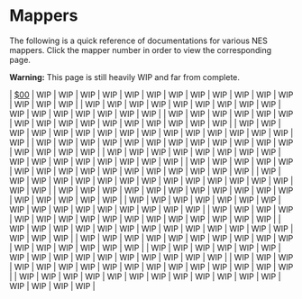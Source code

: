# Mappers

The following is a quick reference of documentations for various NES mappers. Click the mapper number in order to view the corresponding page.

**Warning:** This page is still heavily WIP and far from complete.

| [$00](./00) | WIP  | WIP  | WIP  | WIP  | WIP  | WIP  | WIP  | WIP  | WIP  | WIP  | WIP  | WIP  | WIP  | WIP  | WIP  |
| WIP         | WIP  | WIP  | WIP  | WIP  | WIP  | WIP  | WIP  | WIP  | WIP  | WIP  | WIP  | WIP  | WIP  | WIP  | WIP  |
| WIP         | WIP  | WIP  | WIP  | WIP  | WIP  | WIP  | WIP  | WIP  | WIP  | WIP  | WIP  | WIP  | WIP  | WIP  | WIP  |
| WIP         | WIP  | WIP  | WIP  | WIP  | WIP  | WIP  | WIP  | WIP  | WIP  | WIP  | WIP  | WIP  | WIP  | WIP  | WIP  |
| WIP         | WIP  | WIP  | WIP  | WIP  | WIP  | WIP  | WIP  | WIP  | WIP  | WIP  | WIP  | WIP  | WIP  | WIP  | WIP  |
| WIP         | WIP  | WIP  | WIP  | WIP  | WIP  | WIP  | WIP  | WIP  | WIP  | WIP  | WIP  | WIP  | WIP  | WIP  | WIP  |
| WIP         | WIP  | WIP  | WIP  | WIP  | WIP  | WIP  | WIP  | WIP  | WIP  | WIP  | WIP  | WIP  | WIP  | WIP  | WIP  |
| WIP         | WIP  | WIP  | WIP  | WIP  | WIP  | WIP  | WIP  | WIP  | WIP  | WIP  | WIP  | WIP  | WIP  | WIP  | WIP  |
| WIP         | WIP  | WIP  | WIP  | WIP  | WIP  | WIP  | WIP  | WIP  | WIP  | WIP  | WIP  | WIP  | WIP  | WIP  | WIP  |
| WIP         | WIP  | WIP  | WIP  | WIP  | WIP  | WIP  | WIP  | WIP  | WIP  | WIP  | WIP  | WIP  | WIP  | WIP  | WIP  |
| WIP         | WIP  | WIP  | WIP  | WIP  | WIP  | WIP  | WIP  | WIP  | WIP  | WIP  | WIP  | WIP  | WIP  | WIP  | WIP  |
| WIP         | WIP  | WIP  | WIP  | WIP  | WIP  | WIP  | WIP  | WIP  | WIP  | WIP  | WIP  | WIP  | WIP  | WIP  | WIP  |
| WIP         | WIP  | WIP  | WIP  | WIP  | WIP  | WIP  | WIP  | WIP  | WIP  | WIP  | WIP  | WIP  | WIP  | WIP  | WIP  |
| WIP         | WIP  | WIP  | WIP  | WIP  | WIP  | WIP  | WIP  | WIP  | WIP  | WIP  | WIP  | WIP  | WIP  | WIP  | WIP  |
| WIP         | WIP  | WIP  | WIP  | WIP  | WIP  | WIP  | WIP  | WIP  | WIP  | WIP  | WIP  | WIP  | WIP  | WIP  | WIP  |
| WIP         | WIP  | WIP  | WIP  | WIP  | WIP  | WIP  | WIP  | WIP  | WIP  | WIP  | WIP  | WIP  | WIP  | WIP  | WIP  |

